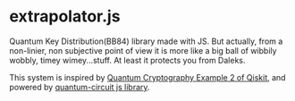 # extrapolator.js
Quantum Key Distribution(BB84) library made with JS. But actually, from a non-linier, non subjective point of view it is more like a big ball of wibbily wobbly, timey wimey...stuff. At least it protects you from Daleks.

This system is inspired by [Quantum Cryptography Example 2 of Qiskit](https://github.com/Qiskit/qiskit-tutorials/blob/master/community/awards/teach_me_qiskit_2018/quantum_cryptography_qkd/Quantum_Cryptography2.ipynb), and powered by [quantum-circuit js library](https://www.npmjs.com/package/quantum-circuit).
